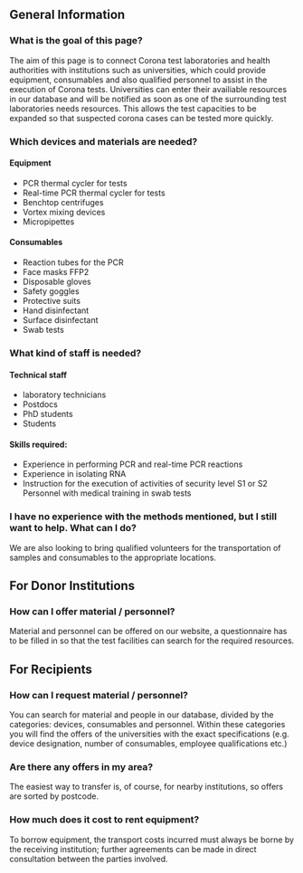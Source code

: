## General Information

### What is the goal of this page?

The aim of this page is to connect Corona test laboratories and health authorities with institutions such as universities, which could provide equipment, consumables and also qualified personnel to assist in the execution of Corona tests. Universities can enter their availiable resources in our database and will be notified as soon as one of the surrounding test laboratories needs resources. This allows the test capacities to be expanded so that suspected corona cases can be tested more quickly.


### Which devices and materials are needed?

#### Equipment

* PCR thermal cycler for tests
* Real-time PCR thermal cycler for tests
* Benchtop centrifuges
* Vortex mixing devices
* Micropipettes

#### Consumables

* Reaction tubes for the PCR
* Face masks FFP2
* Disposable gloves 
* Safety goggles
* Protective suits
* Hand disinfectant
* Surface disinfectant
* Swab tests


### What kind of staff is needed?

#### Technical staff

* laboratory technicians
* Postdocs
* PhD students
* Students

#### Skills required:

* Experience in performing PCR and real-time PCR reactions 
* Experience in isolating RNA
* Instruction for the execution of activities of security level S1 or S2 Personnel with medical training in swab tests


### I have no experience with the methods mentioned, but I still want to help. What can I do?

We are also looking to bring qualified volunteers for the transportation of samples and consumables to the appropriate locations.


## For Donor Institutions

### How can I offer material / personnel?

Material and personnel can be offered on our website, a questionnaire has to be filled in so that the test facilities can search for the required resources.


## For Recipients

### How can I request material / personnel?

You can search for material and people in our database, divided by the categories: devices, consumables and personnel. Within these categories you will find the offers of the universities with the exact specifications (e.g. device designation, number of consumables, employee qualifications etc.)

### Are there any offers in my area?

The easiest way to transfer is, of course, for nearby institutions, so offers are sorted by postcode.

### How much does it cost to rent equipment?

To borrow equipment, the transport costs incurred must always be borne by the receiving institution; further agreements can be made in direct consultation between the parties involved.
